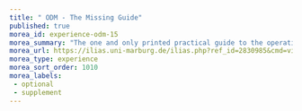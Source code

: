 ```yaml
---
title: " ODM - The Missing Guide"
published: true
morea_id: experience-odm-15
morea_summary: "The one and only printed practical guide to the operation of OpenDroneMap. Please follow the link to the closed Ilias course area"
morea_url: https://ilias.uni-marburg.de/ilias.php?ref_id=2830985&cmd=view&cmdClass=ilrepositorygui&cmdNode=z3&baseClass=ilRepositoryGUI
morea_type: experience
morea_sort_order: 1010
morea_labels:
 - optional
 - supplement
---
```

